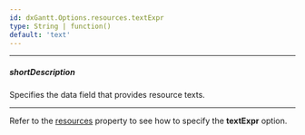 ```yaml
---
id: dxGantt.Options.resources.textExpr
type: String | function()
default: 'text'
---
```

---
##### shortDescription
Specifies the data field that provides resource texts.

---

Refer to the [resources](/api-reference/10%20UI%20Widgets/dxGantt/1%20Configuration/resources '/Documentation/ApiReference/UI_Components/dxGantt/Configuration/resources/') property to see how to specify the **textExpr** option.